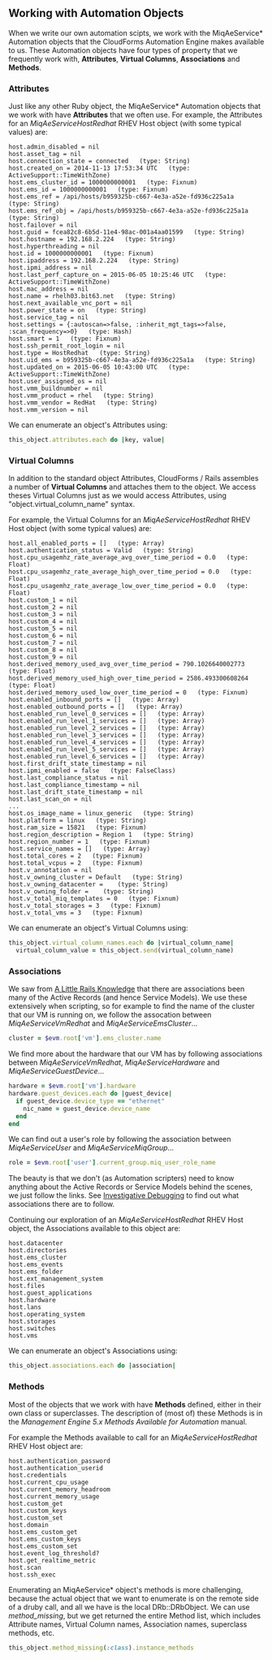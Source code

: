 ## Working with Automation Objects

When we write our own automation scipts, we work with the MiqAeService\* Automation objects that the CloudForms Automation Engine makes available to us. These Automation objects have four types of property that we frequently work with, **Attributes**, **Virtual Columns**, **Associations** and **Methods**.

### Attributes

Just like any other Ruby object, the MiqAeService\* Automation objects that we work with have **Attributes** that we often use. For example, the Attributes for an _MiqAeServiceHostRedhat_ RHEV Host object (with some typical values) are:

```
host.admin_disabled = nil
host.asset_tag = nil
host.connection_state = connected   (type: String)
host.created_on = 2014-11-13 17:53:34 UTC   (type: ActiveSupport::TimeWithZone)
host.ems_cluster_id = 1000000000001   (type: Fixnum)
host.ems_id = 1000000000001   (type: Fixnum)
host.ems_ref = /api/hosts/b959325b-c667-4e3a-a52e-fd936c225a1a   (type: String)
host.ems_ref_obj = /api/hosts/b959325b-c667-4e3a-a52e-fd936c225a1a   (type: String)
host.failover = nil
host.guid = fcea82c8-6b5d-11e4-98ac-001a4aa01599   (type: String)
host.hostname = 192.168.2.224   (type: String)
host.hyperthreading = nil
host.id = 1000000000001   (type: Fixnum)
host.ipaddress = 192.168.2.224   (type: String)
host.ipmi_address = nil
host.last_perf_capture_on = 2015-06-05 10:25:46 UTC   (type: ActiveSupport::TimeWithZone)
host.mac_address = nil
host.name = rhelh03.bit63.net   (type: String)
host.next_available_vnc_port = nil
host.power_state = on   (type: String)
host.service_tag = nil
host.settings = {:autoscan=>false, :inherit_mgt_tags=>false, :scan_frequency=>0}   (type: Hash)
host.smart = 1   (type: Fixnum)
host.ssh_permit_root_login = nil
host.type = HostRedhat   (type: String)
host.uid_ems = b959325b-c667-4e3a-a52e-fd936c225a1a   (type: String)
host.updated_on = 2015-06-05 10:43:00 UTC   (type: ActiveSupport::TimeWithZone)
host.user_assigned_os = nil
host.vmm_buildnumber = nil
host.vmm_product = rhel   (type: String)
host.vmm_vendor = RedHat   (type: String)
host.vmm_version = nil
```

We can enumerate an object's Attributes using:

```ruby
this_object.attributes.each do |key, value|
```

### Virtual Columns

In addition to the standard object Attributes, CloudForms / Rails assembles a number of **Virtual Columns** and attaches them to the object. We access theses Virtual Columns just as we would access Attributes, using "object.virtual\_column\_name" syntax.

For example, the Virtual Columns for an _MiqAeServiceHostRedhat_ RHEV Host object (with some typical values) are:

```
host.all_enabled_ports = []   (type: Array)
host.authentication_status = Valid   (type: String)
host.cpu_usagemhz_rate_average_avg_over_time_period = 0.0   (type: Float)
host.cpu_usagemhz_rate_average_high_over_time_period = 0.0   (type: Float)
host.cpu_usagemhz_rate_average_low_over_time_period = 0.0   (type: Float)
host.custom_1 = nil
host.custom_2 = nil
host.custom_3 = nil
host.custom_4 = nil
host.custom_5 = nil
host.custom_6 = nil
host.custom_7 = nil
host.custom_8 = nil
host.custom_9 = nil
host.derived_memory_used_avg_over_time_period = 790.1026640002773   (type: Float)
host.derived_memory_used_high_over_time_period = 2586.493300608264   (type: Float)
host.derived_memory_used_low_over_time_period = 0   (type: Fixnum)
host.enabled_inbound_ports = []   (type: Array)
host.enabled_outbound_ports = []   (type: Array)
host.enabled_run_level_0_services = []   (type: Array)
host.enabled_run_level_1_services = []   (type: Array)
host.enabled_run_level_2_services = []   (type: Array)
host.enabled_run_level_3_services = []   (type: Array)
host.enabled_run_level_4_services = []   (type: Array)
host.enabled_run_level_5_services = []   (type: Array)
host.enabled_run_level_6_services = []   (type: Array)
host.first_drift_state_timestamp = nil
host.ipmi_enabled = false   (type: FalseClass)
host.last_compliance_status = nil
host.last_compliance_timestamp = nil
host.last_drift_state_timestamp = nil
host.last_scan_on = nil
...
host.os_image_name = linux_generic   (type: String)
host.platform = linux   (type: String)
host.ram_size = 15821   (type: Fixnum)
host.region_description = Region 1   (type: String)
host.region_number = 1   (type: Fixnum)
host.service_names = []   (type: Array)
host.total_cores = 2   (type: Fixnum)
host.total_vcpus = 2   (type: Fixnum)
host.v_annotation = nil
host.v_owning_cluster = Default   (type: String)
host.v_owning_datacenter =    (type: String)
host.v_owning_folder =    (type: String)
host.v_total_miq_templates = 0   (type: Fixnum)
host.v_total_storages = 3   (type: Fixnum)
host.v_total_vms = 3   (type: Fixnum)
```

We can enumerate an object's Virtual Columns using:

```ruby
this_object.virtual_column_names.each do |virtual_column_name|
  virtual_column_value = this_object.send(virtual_column_name)
```

### Associations

We saw from [A Little Rails Knowledge](../chapter4/a_little_rails_knowledge.md) that there are associations been many of the Active Records (and hence Service Models). We use these extensively when scripting, so for example to find the name of the cluster that our VM is running on, we follow the assocation between _MiqAeServiceVmRedhat_ and _MiqAeServiceEmsCluster_...

```ruby
cluster = $evm.root['vm'].ems_cluster.name
```

We find more about the hardware that our VM has by following associations between _MiqAeServiceVmRedhat_, _MiqAeServiceHardware_ and _MiqAeServiceGuestDevice_...

```ruby
hardware = $evm.root['vm'].hardware
hardware.guest_devices.each do |guest_device|
  if guest_device.device_type == "ethernet"
    nic_name = guest_device.device_name
  end
end
```

We can find out a user's role by following the association between _MiqAeServiceUser_ and _MiqAeServiceMiqGroup_...

```ruby
role = $evm.root['user'].current_group.miq_user_role_name
```

The beauty is that we don't (as Automation scripters) need to know anything about the Active Records or Service Models behind the scenes, we just follow the links. See [Investigative Debugging](../chapter11/investigative_debugging.md) to find out what associations there are to follow.

Continuing our exploration of an _MiqAeServiceHostRedhat_ RHEV Host object, the Associations available to this object are:

```
host.datacenter
host.directories
host.ems_cluster
host.ems_events
host.ems_folder
host.ext_management_system
host.files
host.guest_applications
host.hardware
host.lans
host.operating_system
host.storages
host.switches
host.vms
```

We can enumerate an object's Associations using:

```ruby
this_object.associations.each do |association|
```

### Methods

Most of the objects that we work with have **Methods** defined, either in their own class or superclasses. The description of (most of) these Methods is in the _Management Engine 5.x Methods Available for Automation_ manual.

For example the Methods available to call for an _MiqAeServiceHostRedhat_ RHEV Host object are:

```
host.authentication_password
host.authentication_userid
host.credentials
host.current_cpu_usage
host.current_memory_headroom
host.current_memory_usage
host.custom_get
host.custom_keys
host.custom_set
host.domain
host.ems_custom_get
host.ems_custom_keys
host.ems_custom_set
host.event_log_threshold?
host.get_realtime_metric
host.scan
host.ssh_exec
```

Enumerating an MiqAeService* object's methods is more challenging, because the actual object that we want to enumerate is on the remote side of a druby call, and all we have is the local DRb::DRbObject. We can use _method\_missing_, but we get returned the entire Method list, which includes Attribute names, Virtual Column names, Association names, superclass methods, etc.

```ruby
this_object.method_missing(:class).instance_methods
```
